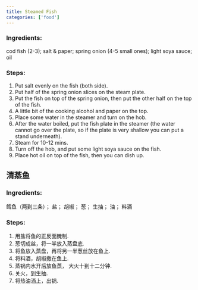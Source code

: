 ```yaml
---
title: Steamed Fish
categories: ['food']
---
```


### Ingredients:

cod fish (2-3); salt & paper; spring onion (4-5 small ones); light soya sauce; oil

### Steps:

1. Put salt evenly on the fish (both side).
2. Put half of the spring onion slices on the steam plate.
3. Put the fish on top of the spring onion, then put the other half on the top of the fish.
4. A little bit of the cooking alcohol and paper on the top.
5. Place some water in the steamer and turn on the hob.
6. After the water boiled, put the fish plate in the steamer (the water cannot go over the plate, so if the plate is very shallow you can put a stand underneath).
7. Steam for 10-12 mins.
8. Turn off the hob, and put some light soya sauce on the fish.
9. Place hot oil on top of the fish, then you can dish up.


## 清蒸鱼

### Ingredients:

鳕鱼（两到三条）； 盐； 胡椒； 葱； 生抽； 油； 料酒
     
### Steps:

1. 用盐将鱼的正反面腌制.<br/>
2. 葱切成丝，将一半放入蒸盘底.<br/>
3. 将鱼放入蒸盘，再将另一半葱丝放在鱼上.<br/>
4. 将料酒，胡椒撒在鱼上.<br/>
5. 蒸锅内水开后放鱼蒸， 大火十到十二分钟.<br/>
6. 关火，到生抽.<br/>
7. 将热油洒上，出锅.<br/>

